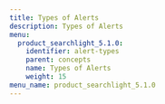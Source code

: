```yaml
---
title: Types of Alerts
description: Types of Alerts
menu:
  product_searchlight_5.1.0:
    identifier: alert-types
    parent: concepts
    name: Types of Alerts
    weight: 15
menu_name: product_searchlight_5.1.0
---
```

